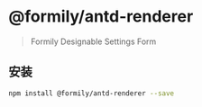 # @formily/antd-renderer

> Formily Designable Settings Form

## 安装

```bash
npm install @formily/antd-renderer --save
```
